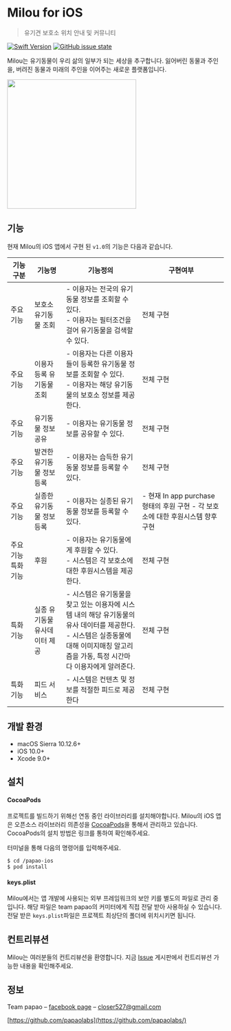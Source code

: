 # Milou for iOS
> 유기견 보호소 위치 안내 및 커뮤니티

[![Swift Version][swift-image]][swift-url] [![GitHub issue state](https://img.shields.io/github/issues/detail/s/badges/shields/979.svg)](https://github.com/papaolabs/papao-ios/issues)

Milou는 유기동물이 우리 삶의 일부가 되는 세상을 추구합니다. 잃어버린 동물과 주인을, 버려진 동물과 미래의 주인을 이어주는 새로운 플랫폼입니다.

<img src="https://cdn-pro.dprcdn.net/files/acc_602616/8gnBHn" width=300>

## 기능

현재 Milou의 iOS 앱에서 구현 된 `v1.0`의 기능은 다음과 같습니다.

| 기능 구분 | 기능명 | 기능정의 | 구현여부 |
|-------------------|-------------------------------|----------------------------------------------------------------------------------------------------------------------------------------------------------------------------------------|---------------------------------------------------------------------------------|
| 주요기능 | 보호소 유기동물 조회 | - 이용자는 전국의 유기동물 정보를 조회할 수 있다. <br>- 이용자는 필터조건을 걸어 유기동물을 검색할 수 있다. | 전체 구현 |
| 주요기능 | 이용자등록 유기동물 조회 | - 이용자는 다른 이용자들이 등록한 유기동물 정보를 조회할 수 있다. <br>- 이용자는 해당 유기동물의 보호소 정보를 제공한다. | 전체 구현 |
| 주요기능 | 유기동물 정보 공유 | - 이용자는 유기동물 정보를 공유할 수 있다. | 전체 구현 |
| 주요기능 | 발견한 유기동물 정보 등록 | - 이용자는 습득한 유기동물 정보를 등록할 수 있다. | 전체 구현 |
| 주요기능 | 실종한 유기동물 정보 등록 | - 이용자는 실종된 유기동물 정보를 등록할 수 있다. | - 현재 In app purchase 형태의 후원 구현 - 각 보호소에 대한 후원시스템 향후 구현 |
| 주요기능 특화기능 | 후원 | - 이용자는 유기동물에게 후원할 수 있다.<br>- 시스템은 각 보호소에 대한 후원시스템을 제공한다. | 전체 구현 |
| 특화기능 | 실종 유기동물 유사데이터 제공 | - 시스템은 유기동물을 찾고 있는 이용자에 시스템 내의 해당 유기동물의 유사 데이터를 제공한다. <br>- 시스템은 실종동물에 대해 이미지매칭 알고리즘을 가동, 특정 시간마다 이용자에게 알려준다. | 전체 구현 |
| 특화기능 | 피드 서비스 | - 시스템은 컨텐츠 및 정보를 적절한 피드로 제공한다 | 전체 구현 |


## 개발 환경

- macOS Sierra 10.12.6+
- iOS 10.0+
- Xcode 9.0+

## 설치

#### CocoaPods
프로젝트를 빌드하기 위해선 연동 중인 라이브러리를 설치해야합니다.
Milou의 iOS 앱은 오픈소스 라이브러리 의존성을 [CocoaPods](http://cocoapods.org/)을 통해서 관리하고 있습니다.
CocoaPods의 설치 방법은 링크를 통하여 확인해주세요.

터미널을 통해 다음의 명령어를 입력해주세요.

```shell
$ cd /papao-ios
$ pod install
```

#### keys.plist
Milou에서는 앱 개발에 사용되는 외부 프레임워크의 보안 키를 별도의 파일로 관리 중입니다.
해당 파일은 team papao의 커미터에게 직접 전달 받아 사용하실 수 있습니다.
전달 받은 `keys.plist`파일은 프로젝트 최상단의 폴더에 위치시키면 됩니다.

## 컨트리뷰션

Milou는 여러분들의 컨트리뷰션을 환영합니다. 지금 [Issue](https://github.com/papaolabs/papao-ios/issues) 게시판에서 컨트리뷰션 가능한 내용을 확인해주세요.

## 정보

Team papao – [facebook page](https://www.facebook.com/pg/papaolabs) – closer527@gmail.com

[https://github.com/papaolabs](https://github.com/papaolabs/)

[swift-image]:https://img.shields.io/badge/swift-4.0-orange.svg
[swift-url]: https://swift.org/
[license-image]: https://img.shields.io/badge/License-MIT-blue.svg
[license-url]: LICENSE
[github-issue]: https://img.shields.io/github/issues/badges/shields.svg
